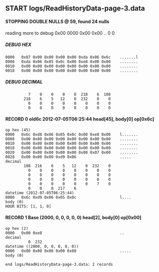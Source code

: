 ## START logs/ReadHistoryData-page-3.data
#### STOPPING DOUBLE NULLS @ 59, found 24 nulls
reading more to debug 0x00
    0000   0x00 0x00                                  ..
              0    0
##### DEBUG HEX
    0000   0x07 0x00 0x00 0x00 0x00 0xda 0x06 0x6c    .......l
    0008   0xda 0x06 0x05 0x0c 0x00 0xe8 0x00 0x00    ........
    0010   0x00 0x00 0x00 0x00 0x00 0x00 0x00 0x00    ........
    0018   0x00 0x00 0x00 0x00 0x00 0x00 0x00 0x00    ........
##### DEBUG DECIMAL
              7    0    0    0    0  218    6  108
            218    6    5   12    0  232    0    0
              0    0    0    0    0    0    0    0
              0    0    0    0    0    0    0    0
#### RECORD 0 old6c 2012-07-05T06:25:44 head[45], body[0] op[0x6c]

    op hex (45)
    0000   0x6c 0xd8 0x06 0x05 0x0c 0x00 0xe8 0x00    l.......
    0008   0x00 0x00 0x00 0x00 0x00 0x00 0x00 0x00    ........
    0010   0x00 0x00 0x00 0x00 0x00 0x00 0x00 0x00    ........
    0018   0x00 0x00 0x00 0x00 0x00 0x00 0x00 0x00    ........
    0020   0x00 0x00 0x00 0x00 0x00 0x00 0x07 0x00    ........
    0028   0x00 0x00 0x00 0xd9 0x06                   .....
    decimal
            108  216    6    5   12    0  232    0
              0    0    0    0    0    0    0    0
              0    0    0    0    0    0    0    0
              0    0    0    0    0    0    0    0
              0    0    0    0    0    0    7    0
              0    0    0  217    6
    datetime (2012-07-05T06:25:44)
    0000   0x6c 0xd9 0x06 0x05 0x0c                   l....
    body (0)
    HOUR BITS: [1, 1, 0]
#### RECORD 1 Base (2000, 0, 0, 0, 0, 0) head[2], body[0] op[0x00]

    op hex (2)
    0000   0x00 0xe8                                  ..
    decimal
              0  232
    datetime ((2000, 0, 0, 0, 0, 0))
    0000   0x00 0x00 0x00 0x00 0x00                   .....
    body (0)

`end logs/ReadHistoryData-page-3.data: 2 records`
